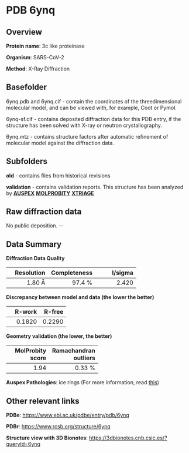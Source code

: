 # PDB 6ynq

## Overview

**Protein name**: 3c like proteinase

**Organism**: SARS-CoV-2

**Method**: X-Ray Diffraction

## Basefolder

6ynq.pdb and 6ynq.cif - contain the coordinates of the threedimensional molecular model, and can be viewed with, for example, Coot or Pymol.

6ynq-sf.cif - contains deposited diffraction data for this PDB entry, if the structure has been solved with X-ray or neutron crystallography.

6ynq.mtz - contains structure factors after automatic refinement of molecular model against the diffraction data.

## Subfolders



**old** - contains files from historical revisions

**validation** - contains validation reports. This structure has been analyzed by [**AUSPEX**](https://github.com/thorn-lab/coronavirus_structural_task_force/tree/master/pdb/3c_like_proteinase/SARS-CoV-2/6ynq/validation/auspex)  [**MOLPROBITY**](https://github.com/thorn-lab/coronavirus_structural_task_force/tree/master/pdb/3c_like_proteinase/SARS-CoV-2/6ynq/validation/molprobity) [**XTRIAGE**](https://github.com/thorn-lab/coronavirus_structural_task_force/blob/master/pdb/3c_like_proteinase/SARS-CoV-2/6ynq/validation/Xtriage_output.log) 

## Raw diffraction data

No public deposition. --<br> 

## Data Summary
**Diffraction Data Quality**

|   | Resolution | Completeness| I/sigma |
|---|-------------:|----------------:|--------------:|
|   |1.80 Å|97.4  %|<img width=50/>2.420|

**Discrepancy between model and data (the lower the better)**

|   | **R-work**| **R-free**   
|---|-------------:|----------------:|           
||  0.1820|  0.2290|

**Geometry validation (the lower, the better)**

|   |**MolProbity<br>score**| **Ramachandran<br>outliers** 
|---|-------------:|----------------:|
||  1.94|  0.33 %|

**Auspex Pathologies**: ice rings (For more information, read [this](https://github.com/thorn-lab/coronavirus_structural_task_force/blob/master/pdb/3c_like_proteinase/SARS-CoV-2/6ynq/validation/auspex/6ynq_auspex_comments.txt))

 



## Other relevant links 
**PDBe**:  https://www.ebi.ac.uk/pdbe/entry/pdb/6ynq
 
**PDBr**: https://www.rcsb.org/structure/6ynq 

**Structure view with 3D Bionotes**: https://3dbionotes.cnb.csic.es/?queryId=6ynq

